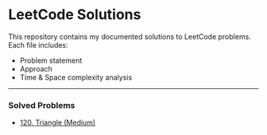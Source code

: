 # LeetCode Solutions

This repository contains my documented solutions to LeetCode problems.  
Each file includes:
- Problem statement
- Approach
- Time & Space complexity analysis

---

### Solved Problems
- [120. Triangle (Medium)](120_triangle.cpp)
